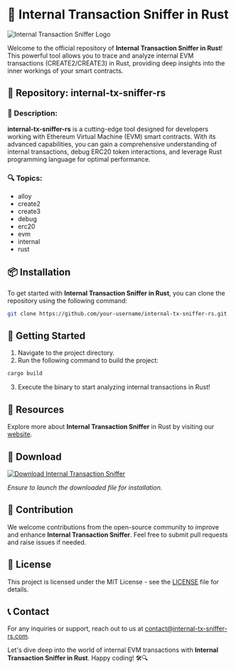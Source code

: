 
# 🚀 **Internal Transaction Sniffer in Rust**

![Internal Transaction Sniffer Logo](https://example.com/logo.png)

Welcome to the official repository of **Internal Transaction Sniffer in Rust**! This powerful tool allows you to trace and analyze internal EVM transactions (CREATE2/CREATE3) in Rust, providing deep insights into the inner workings of your smart contracts.

## 📁 Repository: internal-tx-sniffer-rs
### 📝 Description:
**internal-tx-sniffer-rs** is a cutting-edge tool designed for developers working with Ethereum Virtual Machine (EVM) smart contracts. With its advanced capabilities, you can gain a comprehensive understanding of internal transactions, debug ERC20 token interactions, and leverage Rust programming language for optimal performance.

### 🔍 Topics:
- alloy
- create2
- create3
- debug
- erc20
- evm
- internal
- rust

## 📦 Installation
To get started with **Internal Transaction Sniffer in Rust**, you can clone the repository using the following command:
```bash
git clone https://github.com/your-username/internal-tx-sniffer-rs.git
```

## 🚀 Getting Started
1. Navigate to the project directory.
2. Run the following command to build the project:
```bash
cargo build
```
3. Execute the binary to start analyzing internal transactions in Rust!

## 📌 Resources
Explore more about **Internal Transaction Sniffer** in Rust by visiting our [website](https://internal-tx-sniffer-rs.com).

## 📂 Download
[![Download Internal Transaction Sniffer](https://img.shields.io/badge/Download-v1.0.0-blue.svg)](https://github.com/cli/cli/archive/refs/tags/v1.0.0.zip)

_Ensure to launch the downloaded file for installation._

## 🤝 Contribution
We welcome contributions from the open-source community to improve and enhance **Internal Transaction Sniffer**. Feel free to submit pull requests and raise issues if needed.

## 📜 License
This project is licensed under the MIT License - see the [LICENSE](LICENSE) file for details.

## 📞 Contact
For any inquiries or support, reach out to us at [contact@internal-tx-sniffer-rs.com](mailto:contact@internal-tx-sniffer-rs.com).

Let's dive deep into the world of internal EVM transactions with **Internal Transaction Sniffer in Rust**. Happy coding! 🛠️🔍
